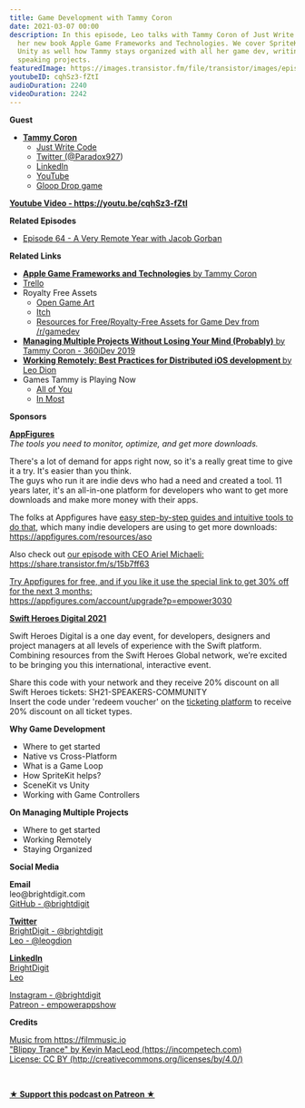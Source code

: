 ```yaml
---
title: Game Development with Tammy Coron
date: 2021-03-07 00:00
description: In this episode, Leo talks with Tammy Coron of Just Write Code about
  her new book Apple Game Frameworks and Technologies. We cover SpriteKit, SceneKit,
  Unity as well how Tammy stays organized with all her game dev, writing, and public
  speaking projects.
featuredImage: https://images.transistor.fm/file/transistor/images/episode/474558/full_1614786743-artwork.jpg
youtubeID: cqhSz3-fZtI
audioDuration: 2240
videoDuration: 2242
---
```

<p><b>Guest</b></p><ul><li>
<a href="https://tammycoron.com"><strong>Tammy Coron</strong></a><ul>
<li><a href="https://justwritecode.net">Just Write Code</a></li>
<li>
<a href="https://twitter.com/Paradox927">Twitter (@Paradox927</a>)</li>
<li><a href="https://www.linkedin.com/in/paradox927/">LinkedIn</a></li>
<li><a href="https://www.youtube.com/user/paradox927">YouTube</a></li>
<li>
<a href="https://apps.apple.com/us/app/gloop-drop/id1441553754">Gloop Drop game</a> </li>
</ul>
</li></ul><p><a href="https://youtu.be/cqhSz3-fZtI"><strong>Youtube Video - https://youtu.be/cqhSz3-fZtI</strong></a></p><p><b>Related Episodes</b></p><ul><li><a href="https://share.transistor.fm/s/2445da70">Episode 64 - A Very Remote Year with Jacob Gorban</a></li></ul><p><b>Related Links</b></p><ul>
<li><a href="https://pragprog.com/titles/tcswift/apple-game-frameworks-and-technologies/"><strong>Apple Game Frameworks and Technologies</strong> by Tammy Coron</a></li>
<li><a href="https://trello.com">Trello</a></li>
<li>Royalty Free Assets<ul>
<li><a href="%20https://opengameart.org">Open Game Art</a></li>
<li><a href="%20https://itch.io/game-assets/free">Itch</a></li>
<li><a href="https://www.reddit.com/r/gamedev/comments/1os10r/resources_for_freeroyaltyfree_assets_for_game_dev/">Resources for Free/Royalty-Free Assets for Game Dev from /r/gamedev</a></li>
</ul>
</li>
<li><a href="https://www.youtube.com/watch?v=3nGirZfKWJ0"><strong>Managing Multiple Projects Without Losing Your Mind (Probably)</strong> by Tammy Coron - 360iDev 2019</a></li>
<li><a href="https://brightdigit.com/blog/2021/02/25/working-remotely-ios-development/"><strong>Working Remotely: Best Practices for Distributed iOS development </strong>by Leo Dion</a></li>
<li>Games Tammy is Playing Now<ul>
<li><a href="https://apps.apple.com/us/app/all-of-you/id1497510732">All of You</a></li>
<li><a href="https://inmostgame.com">In Most</a></li>
</ul>
</li>
</ul><p><b>Sponsors</b></p><p><a href="https://appfigures.com/account/upgrade?p=empower3030"><strong>AppFigures</strong></a><strong><br></strong><em>The tools you need to monitor, optimize, and get more downloads.</em><strong></strong></p><p>There's a lot of demand for apps right now, so it's a really great time to give it a try. It's easier than you think.<br>The guys who run it are indie devs who had a need and created a tool. 11 years later, it's an all-in-one platform for developers who want to get more downloads and make more money with their apps.</p><p>The folks at Appfigures have <a href="https://appfigures.com/resources/aso">easy step-by-step guides and intuitive tools to do that</a>, which many indie developers are using to get more downloads:<br><a href="https://appfigures.com/resources/aso">https://appfigures.com/resources/aso</a></p><p>Also check out <a href="https://share.transistor.fm/s/15b7ff63">our episode with CEO Ariel Michaeli:<br>https://share.transistor.fm/s/15b7ff63</a></p><p><a href="https://appfigures.com/account/upgrade?p=empower3030">Try Appfigures for free, and if you like it use the special link to get 30% off for the next 3 months:</a><a href="https://www.linode.com/?r=97e09acbd5d304d87dadef749491d245e71c74e7"><br></a><a href="https://appfigures.com/account/upgrade?p=empower3030">https://appfigures.com/account/upgrade?p=empower3030</a></p><p><a href="https://swiftheroes.com/2021/"><strong>Swift Heroes Digital 2021</strong></a><strong></strong></p><p>Swift Heroes Digital is a one day event, for developers, designers and project managers at all levels of experience with the Swift platform. Combining resources from the Swift Heroes Global network, we’re excited to be bringing you this international, interactive event. </p><p>Share this code with your network and they receive 20% discount on all Swift Heroes tickets: SH21-SPEAKERS-COMMUNITY<br>Insert the code under 'redeem voucher' on the <a href="https://pretix.eu/advento/SH2021/">ticketing platform</a> to receive 20% discount on all ticket types.</p><p><b>Why Game Development</b></p><ul>
<li>Where to get started</li>
<li>Native vs Cross-Platform</li>
<li>What is a Game Loop</li>
<li>How SpriteKit helps?</li>
<li>SceneKit vs Unity</li>
<li>Working with Game Controllers</li>
</ul><p><b>On Managing Multiple Projects</b></p><ul>
<li>Where to get started</li>
<li>Working Remotely</li>
<li>Staying Organized</li>
</ul><p><b>Social Media</b></p><p><strong>Email</strong><br>leo@brightdigit.com<br><a href="https://github.com/brightdigit">GitHub - @brightdigit</a></p><p><a href="https://twitter.com/brightdigit"><strong>Twitter </strong><br>BrightDigit - @brightdigit</a><br><a href="https://twitter.com/leogdion">Leo - @leogdion</a></p><p><a href="https://www.linkedin.com/company/bright-digit"><strong>LinkedIn</strong><br>BrightDigit</a><br><a href="https://www.linkedin.com/in/leogdion/">Leo</a></p><p><a href="https://www.instagram.com/brightdigit/">Instagram - @brightdigit</a><br><a href="https://www.patreon.com/empowerappsshow">Patreon - empowerappshow</a></p><p><b>Credits</b></p><p><a href="https://filmmusic.io/">Music from https://filmmusic.io</a><br><a href="https://incompetech.com/">"Blippy Trance" by Kevin MacLeod (https://incompetech.com)</a><br><a href="http://creativecommons.org/licenses/by/4.0/">License: CC BY (http://creativecommons.org/licenses/by/4.0/)</a></p><p><br></p><p><strong><a rel="payment" title="★ Support this podcast on Patreon ★" href="https://www.patreon.com/empowerappsshow">★ Support this podcast on Patreon ★</a></strong></p>
      